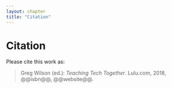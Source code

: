 ```yaml
---
layout: chapter
title: "Citation"
---
```

# Citation

Please cite this work as:

> Greg Wilson (ed.): *Teaching Tech Together*. Lulu.com, 2018, @@isbn@@,
> @@website@@.
